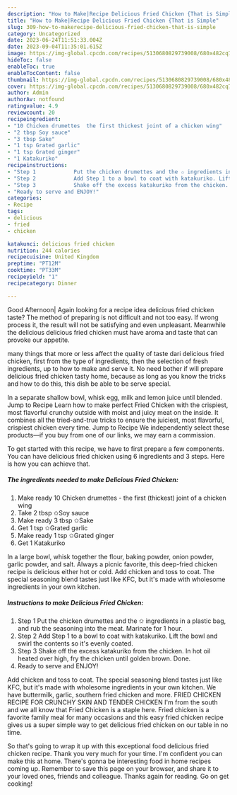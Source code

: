 ```yaml
---
description: "How to Make|Recipe Delicious Fried Chicken {That is Simple"
title: "How to Make|Recipe Delicious Fried Chicken {That is Simple"
slug: 309-how-to-makerecipe-delicious-fried-chicken-that-is-simple
category: Uncategorized
date: 2023-06-24T11:51:33.004Z
date: 2023-09-04T11:35:01.615Z
image: https://img-global.cpcdn.com/recipes/5130680829739008/680x482cq70/delicious-fried-chicken-recipe-main-photo.jpg
hideToc: false
enableToc: true
enableTocContent: false
thumbnail: https://img-global.cpcdn.com/recipes/5130680829739008/680x482cq70/delicious-fried-chicken-recipe-main-photo.jpg
cover: https://img-global.cpcdn.com/recipes/5130680829739008/680x482cq70/delicious-fried-chicken-recipe-main-photo.jpg
author: Admin
authorAv: notfound
ratingvalue: 4.9
reviewcount: 20
recipeingredient:
- "10 Chicken drumettes  the first thickest joint of a chicken wing"
- "2 tbsp Soy sauce"
- "3 tbsp Sake"
- "1 tsp Grated garlic"
- "1 tsp Grated ginger"
- "1 Katakuriko"
recipeinstructions:
- "Step 1            Put the chicken drumettes and the ✩ ingredients in a plastic bag, and rub the seasoning into the meat. Marinate for 1 hour."
- "Step 2            Add Step 1 to a bowl to coat with katakuriko. Lift the bowl and swirl the contents so it&#39;s evenly coated."
- "Step 3            Shake off the excess katakuriko from the chicken. In hot oil heated over high, fry the chicken until golden brown. Done."
- "Ready to serve and ENJOY!"
categories:
- Recipe
tags:
- delicious
- fried
- chicken

katakunci: delicious fried chicken 
nutrition: 244 calories
recipecuisine: United Kingdom
preptime: "PT12M"
cooktime: "PT33M"
recipeyield: "1"
recipecategory: Dinner

---
```



Good Afternoon| Again looking for a recipe idea delicious fried chicken taste? The method of preparing is not difficult and not too easy. If wrong process it, the result will not be satisfying and even unpleasant. Meanwhile the delicious delicious fried chicken must have aroma and taste that can provoke our appetite.






many things that more or less affect the quality of taste dari delicious fried chicken, first from the type of ingredients, then the selection of fresh ingredients, up to how to make and serve it. No need bother if will prepare delicious fried chicken tasty home, because as long as you know the tricks and how to do this, this dish be able to be serve special.


In a separate shallow bowl, whisk egg, milk and lemon juice until blended. Jump to Recipe Learn how to make perfect Fried Chicken with the crispiest, most flavorful crunchy outside with moist and juicy meat on the inside. It combines all the tried-and-true tricks to ensure the juiciest, most flavorful, crispiest chicken every time. Jump to Recipe We independently select these products—if you buy from one of our links, we may earn a commission.


To get started with this recipe, we have to first prepare a few components. You can have delicious fried chicken using 6 ingredients and 3 steps. Here is how you can achieve that.

<!--inarticleads1-->

##### The ingredients needed to make Delicious Fried Chicken:

1. Make ready 10 Chicken drumettes - the first (thickest) joint of a chicken wing
1. Take 2 tbsp ✩Soy sauce
1. Make ready 3 tbsp ✩Sake
1. Get 1 tsp ✩Grated garlic
1. Make ready 1 tsp ✩Grated ginger
1. Get 1 Katakuriko


In a large bowl, whisk together the flour, baking powder, onion powder, garlic powder, and salt. Always a picnic favorite, this deep-fried chicken recipe is delicious either hot or cold. Add chicken and toss to coat. The special seasoning blend tastes just like KFC, but it&#39;s made with wholesome ingredients in your own kitchen. 

<!--inarticleads2-->

##### Instructions to make Delicious Fried Chicken:

1. Step 1            Put the chicken drumettes and the ✩ ingredients in a plastic bag, and rub the seasoning into the meat. Marinate for 1 hour.
1. Step 2            Add Step 1 to a bowl to coat with katakuriko. Lift the bowl and swirl the contents so it&#39;s evenly coated.
1. Step 3            Shake off the excess katakuriko from the chicken. In hot oil heated over high, fry the chicken until golden brown. Done.
1. Ready to serve and ENJOY!

Add chicken and toss to coat. The special seasoning blend tastes just like KFC, but it&#39;s made with wholesome ingredients in your own kitchen. We have buttermilk, garlic, southern fried chicken and more. FRIED CHICKEN RECIPE FOR CRUNCHY SKIN AND TENDER CHICKEN I&#39;m from the south and we all know that Fried Chicken is a staple here. Fried chicken is a favorite family meal for many occasions and this easy fried chicken recipe gives us a super simple way to get delicious fried chicken on our table in no time. 

So that's going to wrap it up with this exceptional food delicious fried chicken recipe. Thank you very much for your time. I'm confident you can make this at home. There's gonna be interesting food in home recipes coming up. Remember to save this page on your browser, and share it to your loved ones, friends and colleague. Thanks again for reading. Go on get cooking!
